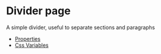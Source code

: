 # Divider page

A simple divider, useful to separate sections and paragraphs

- [Properties](props.md)
- [Css Variables](css-vars.md)
